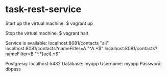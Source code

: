 # task-rest-service

 Start up the virtual machine:
$ vagrant up

 Stop the virtual machine:
$ vagrant halt

Service is available:
localhost:8081/contacts    "all"   
localhost:8081/contacts?nameFilter=A    "^A.*$"
localhost:8081/contacts?nameFilter=B    "^.*[aei].*$" 

Postgresq:
localhost:5432
  Database: myapp
  Username: myapp
  Password: dbpass
